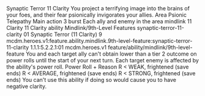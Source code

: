 <ability>
  <name>Synaptic Terror</name>
  <cost>11 Clarity</cost>
  <flavor>You project a terrifying image into the brains of your foes, and their fear psionically invigorates your allies.</flavor>
  <keywords>
    <keyword>Area</keyword>
    <keyword>Psionic</keyword>
    <keyword>Telepathy</keyword>
  </keywords>
  <type>Main action</type>
  <distance>3 burst</distance>
  <target>Each ally and enemy in the area</target>
  <metadata>
    <class>mindlink</class>
    <cost>11 Clarity</cost>
    <cost_amount>11</cost_amount>
    <cost_resource>Clarity</cost_resource>
    <feature_type>ability</feature_type>
    <file_dpath>Mindlink/9th-Level Features</file_dpath>
    <item_id>synaptic-terror-11-clarity</item_id>
    <item_index>01</item_index>
    <item_name>Synaptic Terror (11 Clarity)</item_name>
    <level>9</level>
    <scc>mcdm.heroes.v1:feature.ability.mindlink.9th-level-feature:synaptic-terror-11-clarity</scc>
    <scdc>1.1.1:5.2.2.1:01</scdc>
    <source>mcdm.heroes.v1</source>
    <type>feature/ability/mindlink/9th-level-feature</type>
  </metadata>
  <effects>
    <effect type="mundane">You and each target ally can&apos;t obtain lower than a tier 2 outcome on power rolls until the start of your next turn. Each target enemy is affected by the ability&apos;s power roll.</effect>
    <effect type="roll">
      <roll>Power Roll + Reason</roll>
      <t1>R &lt; WEAK, frightened (save ends)</t1>
      <t2>R &lt; AVERAGE, frightened (save ends)</t2>
      <t3>R &lt; STRONG, frightened (save ends)</t3>
    </effect>
    <effect type="mundane" name="Strained">You can&apos;t use this ability if doing so would cause you to have negative clarity.</effect>
  </effects>
</ability>
